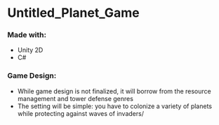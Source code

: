# Untitled_Planet_Game
### Made with: 
- Unity 2D
- C#
### Game Design:
- While game design is not finalized, it will borrow from the resource management and tower defense genres
- The setting will be simple: you have to colonize a variety of planets while protecting against waves of invaders/
